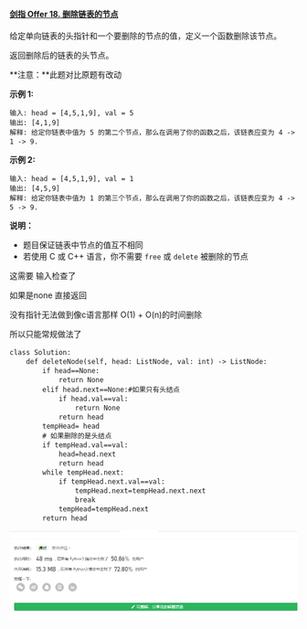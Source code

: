 #### [剑指 Offer 18. 删除链表的节点](https://leetcode-cn.com/problems/shan-chu-lian-biao-de-jie-dian-lcof/)

给定单向链表的头指针和一个要删除的节点的值，定义一个函数删除该节点。

返回删除后的链表的头节点。

**注意：**此题对比原题有改动

**示例 1:**

```
输入: head = [4,5,1,9], val = 5
输出: [4,1,9]
解释: 给定你链表中值为 5 的第二个节点，那么在调用了你的函数之后，该链表应变为 4 -> 1 -> 9.
```

**示例 2:**

```
输入: head = [4,5,1,9], val = 1
输出: [4,5,9]
解释: 给定你链表中值为 1 的第三个节点，那么在调用了你的函数之后，该链表应变为 4 -> 5 -> 9.
```

 

**说明：**

- 题目保证链表中节点的值互不相同
- 若使用 C 或 C++ 语言，你不需要 `free` 或 `delete` 被删除的节点

这需要 输入检查了

如果是none 直接返回

没有指针无法做到像c语言那样 O(1) + O(n)的时间删除

所以只能常规做法了

```
class Solution:
    def deleteNode(self, head: ListNode, val: int) -> ListNode:
        if head==None:
            return None
        elif head.next==None:#如果只有头结点
            if head.val==val:
                return None
            return head
        tempHead= head
        # 如果删除的是头结点
        if tempHead.val==val:
            head=head.next
            return head
        while tempHead.next:
            if tempHead.next.val==val:
                tempHead.next=tempHead.next.next
                break
            tempHead=tempHead.next
        return head
```

![1618373828250](readme.assets/1618373828250.png)